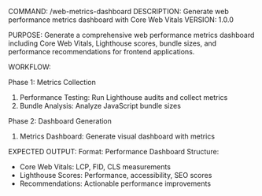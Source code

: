 COMMAND: /web-metrics-dashboard
DESCRIPTION: Generate web performance metrics dashboard with Core Web Vitals
VERSION: 1.0.0

PURPOSE:
Generate a comprehensive web performance metrics dashboard including Core Web Vitals,
Lighthouse scores, bundle sizes, and performance recommendations for frontend applications.

WORKFLOW:

Phase 1: Metrics Collection
  1. Performance Testing: Run Lighthouse audits and collect metrics
  2. Bundle Analysis: Analyze JavaScript bundle sizes

Phase 2: Dashboard Generation
  1. Metrics Dashboard: Generate visual dashboard with metrics

EXPECTED OUTPUT:
Format: Performance Dashboard
Structure:
- Core Web Vitals: LCP, FID, CLS measurements
- Lighthouse Scores: Performance, accessibility, SEO scores
- Recommendations: Actionable performance improvements
